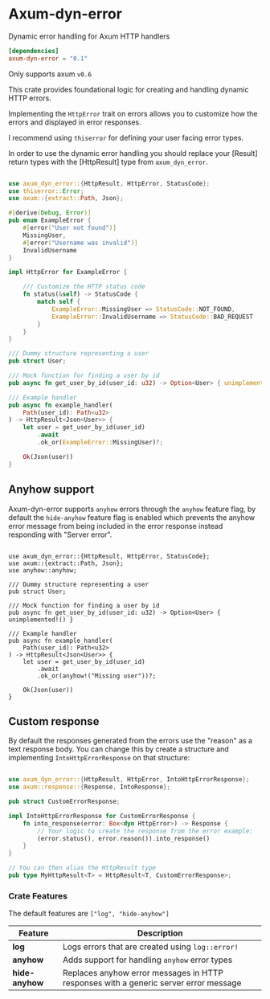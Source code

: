 # Axum-dyn-error

Dynamic error handling for Axum HTTP handlers

```toml
[dependencies]
axum-dyn-error = "0.1"
```

Only supports axum `v0.6`

This crate provides foundational logic for creating and handling dynamic HTTP errors.

Implementing the `HttpError` trait on errors allows you to customize how the errors and 
displayed in error responses.

I recommend using `thiserror` for defining your user facing error types.

In order to use the dynamic error handling you should replace your [Result] return types with
the [HttpResult] type from `axum_dyn_error`.

```rust

use axum_dyn_error::{HttpResult, HttpError, StatusCode};
use thiserror::Error;
use axum::{extract::Path, Json};

#[derive(Debug, Error)]
pub enum ExampleError {
    #[error("User not found")]
    MissingUser,
    #[error("Username was invalid")]
    InvalidUsername
}

impl HttpError for ExampleError {

    /// Customize the HTTP status code
    fn status(&self) -> StatusCode {
        match self {
            ExampleError::MissingUser => StatusCode::NOT_FOUND,
            ExampleError::InvalidUsername => StatusCode::BAD_REQUEST
        }
    }
}

/// Dummy structure representing a user
pub struct User;

/// Mock function for finding a user by id
pub async fn get_user_by_id(user_id: u32) -> Option<User> { unimplemented!() }

/// Example handler
pub async fn example_handler(
    Path(user_id): Path<u32>
) -> HttpResult<Json<User>> {
    let user = get_user_by_id(user_id)
        .await
        .ok_or(ExampleError::MissingUser)?;

    Ok(Json(user))
}

```

## Anyhow support

Axum-dyn-error supports `anyhow` errors through the `anyhow` feature flag, by default the
`hide-anyhow` feature flag is enabled which prevents the anyhow error message from being
included in the error response instead responding with "Server error".

```rust,ignore

use axum_dyn_error::{HttpResult, HttpError, StatusCode};
use axum::{extract::Path, Json};
use anyhow::anyhow;

/// Dummy structure representing a user
pub struct User;

/// Mock function for finding a user by id
pub async fn get_user_by_id(user_id: u32) -> Option<User> { unimplemented!() }

/// Example handler
pub async fn example_handler(
    Path(user_id): Path<u32>
) -> HttpResult<Json<User>> {
    let user = get_user_by_id(user_id)
        .await
        .ok_or(anyhow!("Missing user"))?;

    Ok(Json(user))
}
```

## Custom response

By default the responses generated from the errors use the "reason" as a text response
body. You can change this by create a structure and implementing `IntoHttpErrorResponse`
on that structure:

```rust

use axum_dyn_error::{HttpResult, HttpError, IntoHttpErrorResponse};
use axum::response::{Response, IntoResponse};

pub struct CustomErrorResponse;

impl IntoHttpErrorResponse for CustomErrorResponse {
    fn into_response(error: Box<dyn HttpError>) -> Response {
        // Your logic to create the response from the error example:
        (error.status(), error.reason()).into_response()
    }
}

// You can then alias the HttpResult type
pub type MyHttpResult<T> = HttpResult<T, CustomErrorResponse>;

```

### Crate Features

The default features are `["log", "hide-anyhow"]`

| Feature         | Description                                                                          |
| --------------- | ------------------------------------------------------------------------------------ |
| **log**         | Logs errors that are created using `log::error!`                                     |
| **anyhow**      | Adds support for handling `anyhow` error types                                       |
| **hide-anyhow** | Replaces anyhow error messages in HTTP responses with a generic server error message |

